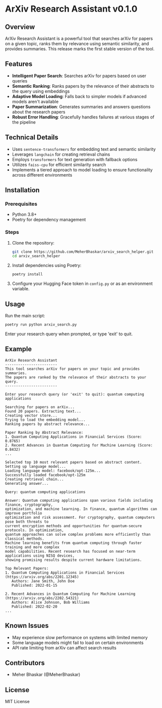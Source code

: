 # ArXiv Research Assistant v0.1.0

## Overview
ArXiv Research Assistant is a powerful tool that searches arXiv for papers on a given topic, ranks them by relevance using semantic similarity, and provides summaries. This release marks the first stable version of the tool.

## Features
- **Intelligent Paper Search**: Searches arXiv for papers based on user queries
- **Semantic Ranking**: Ranks papers by the relevance of their abstracts to the query using embeddings
- **Adaptive Model Loading**: Falls back to simpler models if advanced models aren't available
- **Paper Summarization**: Generates summaries and answers questions about the research papers
- **Robust Error Handling**: Gracefully handles failures at various stages of the pipeline

## Technical Details
- Uses `sentence-transformers` for embedding text and semantic similarity
- Leverages `langchain` for creating retrieval chains
- Employs `transformers` for text generation with fallback options
- Utilizes `faiss-cpu` for efficient similarity search
- Implements a tiered approach to model loading to ensure functionality across different environments

## Installation

### Prerequisites
- Python 3.8+
- Poetry for dependency management

### Steps
1. Clone the repository:
   ```bash
   git clone https://github.com/MeherBhaskar/arxiv_search_helper.git
   cd arxiv_search_helper
   ```

2. Install dependencies using Poetry:
   ```bash
   poetry install
   ```

3. Configure your Hugging Face token in `config.py` or as an environment variable.

## Usage
Run the main script:
```bash
poetry run python arxiv_search.py
```

Enter your research query when prompted, or type 'exit' to quit.

## Example
```
ArXiv Research Assistant
------------------------
This tool searches arXiv for papers on your topic and provides summaries.
The papers are ranked by the relevance of their abstracts to your query.
------------------------

Enter your research query (or 'exit' to quit): quantum computing applications

Searching for papers on arXiv...
Found 20 papers. Extracting text...
Creating vector store...
Trying to load the embedding model...
Ranking papers by abstract relevance...

Paper Ranking by Abstract Relevance:
1. Quantum Computing Applications in Financial Services (Score: 0.8765)
2. Recent Advances in Quantum Computing for Machine Learning (Score: 0.8432)
...

Selected top 10 most relevant papers based on abstract content.
Setting up language model...
Loading language model: facebook/opt-125m...
Successfully loaded facebook/opt-125m
Creating retrieval chain...
Generating answer...

Query: quantum computing applications

Answer: Quantum computing applications span various fields including finance, cryptography,
optimization, and machine learning. In finance, quantum algorithms can improve portfolio
optimization and risk assessment. For cryptography, quantum computers pose both threats to
current encryption methods and opportunities for quantum-secure protocols. In optimization,
quantum approaches can solve complex problems more efficiently than classical methods.
Machine learning benefits from quantum computing through faster training and more complex
model capabilities. Recent research has focused on near-term applications using NISQ devices,
showing promising results despite current hardware limitations.

Top Relevant Papers:
1. Quantum Computing Applications in Financial Services (https://arxiv.org/abs/2201.12345)
   Authors: Jane Smith, John Doe
   Published: 2022-01-15

2. Recent Advances in Quantum Computing for Machine Learning (https://arxiv.org/abs/2202.54321)
   Authors: Alice Johnson, Bob Williams
   Published: 2022-02-20
...
```

## Known Issues
- May experience slow performance on systems with limited memory
- Some language models might fail to load on certain environments
- API rate limiting from arXiv can affect search results

## Contributors
- Meher Bhaskar (@MeherBhaskar)

## License
MIT License

